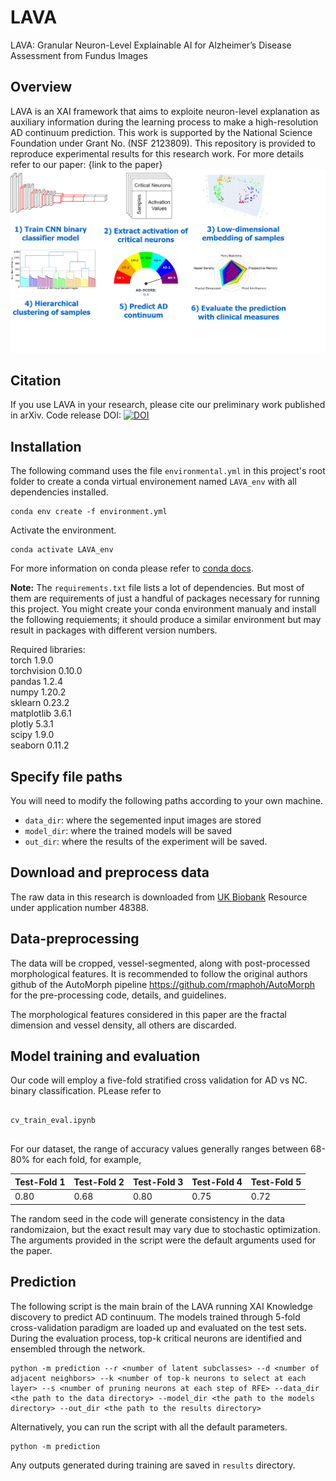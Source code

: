 # LAVA
LAVA: Granular Neuron-Level Explainable AI for Alzheimer’s Disease Assessment from Fundus Images

## Overview
LAVA is an XAI framework that aims to exploite neuron-level explanation as auxiliary information during the learning process to make a high-resolution AD continuum prediction. This work is supported by the National Science Foundation under Grant No. (NSF 2123809). This repository is provided to reproduce experimental results for this research work. For more details refer to our paper: {link to the paper}
![alt text](Images/github.drawio.png)
## Citation
If you use LAVA in your research, please cite our preliminary work published in arXiv.
Code release DOI: [![DOI](https://zenodo.org/badge/590054290.svg)](https://zenodo.org/badge/latestdoi/590054290)

## Installation
The following command uses the file `environmental.yml` in this project's root folder to create a conda virtual environement named `LAVA_env` with all dependencies installed.
```
conda env create -f environment.yml
```
Activate the environment.
```
conda activate LAVA_env
```

For more information on conda please refer to [conda docs](https://docs.conda.io/projects/conda/en/latest/user-guide/getting-started.html).

**Note:** The `requirements.txt` file lists a lot of dependencies. But most of them are requirements of just a handful of packages necessary for running this project. You might create your conda environment manualy and install the following requiements; it should produce a similar environment but may result in packages with different version numbers.

Required libraries:<br>
torch 1.9.0<br>
torchvision 0.10.0<br>
pandas 1.2.4<br>
numpy 1.20.2<br>
sklearn 0.23.2<br>
matplotlib 3.6.1<br>
plotly 5.3.1<br>
scipy 1.9.0<br>
seaborn 0.11.2<br>


## Specify file paths
You will need to modify the following paths according to your own machine.
- `data_dir`: where the segemented input images are stored
- `model_dir`: where the trained models will be saved
- `out_dir`: where the results of the experiment will be saved.

## Download and preprocess data
The raw data in this research is downloaded from [UK Biobank](https://www.ukbiobank.ac.uk/) Resource under application number 48388. 

## Data-preprocessing
The data will be cropped, vessel-segmented, along with post-processed morphological features. It is recommended to follow the original authors github of the AutoMorph pipeline https://github.com/rmaphoh/AutoMorph for the pre-processing code, details, and guidelines. 

The morphological features considered in this paper are the fractal dimension and vessel density, all others are discarded. 


## Model training and evaluation
Our code will employ a five-fold stratified cross validation for AD vs NC. binary classification. PLease refer to

```

cv_train_eval.ipynb


```
For our dataset, the range of accuracy values generally ranges between 68-80% for each fold, for example,

|Test-Fold 1|Test-Fold 2|Test-Fold 3|Test-Fold 4|Test-Fold 5|
|---|---|---|---|---|
|0.80|0.68|0.80|0.75|0.72|

The random seed in the code will generate consistency in the data randomizaion, but the exact result may vary due to stochastic optimization. The arguments provided in the script were the default arguments used for the paper. 

## Prediction
The following script is the main brain of the LAVA running XAI Knowledge discovery to predict AD continuum.
The models trained through 5-fold cross-validation paradigm are loaded up and evaluated on the test sets. During the evaluation process, top-k critical neurons are identified and ensembled through the network. 
```
python -m prediction --r <number of latent subclasses> --d <number of adjacent neighbors> --k <number of top-k neurons to select at each layer> --s <number of pruning neurons at each step of RFE> --data_dir  <the path to the data directory> --model_dir <the path to the models directory> --out_dir <the path to the results directory>
```
Alternatively, you can run the script with all the default parameters.
```
python -m prediction
```

Any outputs generated during training are saved in `results` directory.



